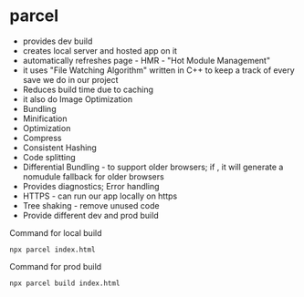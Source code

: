 # parcel

- provides dev build
- creates local server and hosted app on it
- automatically refreshes page - HMR - "Hot Module Management"
- it uses "File Watching Algorithm" written in C++ to keep a track of every save we do in our project
- Reduces build time due to caching
- it also do Image Optimization
- Bundling
- Minification
- Optimization
- Compress
- Consistent Hashing
- Code splitting
- Differential Bundling - to support older browsers;
    if <script type="module"></script>, it will generate a nomudule fallback for older browsers
- Provides diagnostics; Error handling
- HTTPS - can run our app locally on https
- Tree shaking - remove unused code
- Provide different dev and prod build

Command for local build

```npx parcel index.html```

Command for prod build

```npx parcel build index.html```
